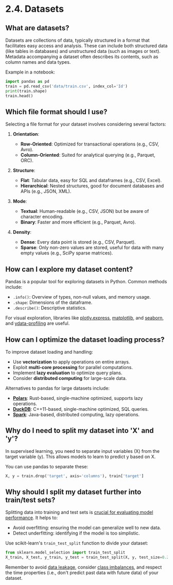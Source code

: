 # 2.4. Datasets

## What are datasets?

Datasets are collections of data, typically structured in a format that facilitates easy access and analysis. These can include both structured data (like tables in databases) and unstructured data (such as images or text). Metadata accompanying a dataset often describes its contents, such as column names and data types.

Example in a notebook:

```python
import pandas as pd
train = pd.read_csv('data/train.csv', index_col='Id')
print(train.shape)
train.head()
```

## Which file format should I use?

Selecting a file format for your dataset involves considering several factors:

1. **Orientation**:
    - **Row-Oriented**: Optimized for transactional operations (e.g., CSV, Avro).
    - **Column-Oriented**: Suited for analytical querying (e.g., Parquet, ORC).

2. **Structure**:
    - **Flat**: Tabular data, easy for SQL and dataframes (e.g., CSV, Excel).
    - **Hierarchical**: Nested structures, good for document databases and APIs (e.g., JSON, XML).

3. **Mode**:
    - **Textual**: Human-readable (e.g., CSV, JSON) but be aware of character encoding.
    - **Binary**: Faster and more efficient (e.g., Parquet, Avro).

4. **Density**:
    - **Dense**: Every data point is stored (e.g., CSV, Parquet).
    - **Sparse**: Only non-zero values are stored, useful for data with many empty values (e.g., SciPy sparse matrices).

## How can I explore my dataset content?

Pandas is a popular tool for exploring datasets in Python. Common methods include:
- `.info()`: Overview of types, non-null values, and memory usage.
- `.shape`: Dimensions of the dataframe.
- `.describe()`: Descriptive statistics.

For visual exploration, libraries like [plotly.express](https://plotly.com/python/plotly-express/), [matplotlib](https://matplotlib.org/), and [seaborn](https://seaborn.pydata.org/), and [ydata-profiling](https://github.com/ydataai/ydata-profiling) are useful.

## How can I optimize the dataset loading process?

To improve dataset loading and handling:
- Use **vectorization** to apply operations on entire arrays.
- Exploit **multi-core processing** for parallel computations.
- Implement **lazy evaluation** to optimize query plans.
- Consider **distributed computing** for large-scale data.

Alternatives to pandas for large datasets include:
- **[Polars](https://pola.rs/)**: Rust-based, single-machine optimized, supports lazy operations.
- **[DuckDB](https://duckdb.org/)**: C++11-based, single-machine optimized, SQL queries.
- **[Spark](https://spark.apache.org/)**: Java-based, distributed computing, lazy operations.

## Why do I need to split my dataset into 'X' and 'y'?

In supervised learning, you need to separate input variables (X) from the target variable (y). This allows models to learn to predict y based on X.

You can use pandas to separate these:

```python
X, y = train.drop('target', axis='columns'), train['target']
```

## Why should I split my dataset further into train/test sets?

Splitting data into training and test sets is [crucial for evaluating model performance](https://developers.google.com/machine-learning/crash-course/training-and-test-sets/splitting-data). It helps to:
- Avoid overfitting: ensuring the model can generalize well to new data.
- Detect underfitting: identifying if the model is too simplistic.

Use scikit-learn's `train_test_split` function to divide your dataset:

```python
from sklearn.model_selection import train_test_split
X_train, X_test, y_train, y_test = train_test_split(X, y, test_size=0.2, random_state=42)
```

Remember to avoid [data leakage](https://en.wikipedia.org/wiki/Leakage_(machine_learning)), consider [class imbalances](https://en.wikipedia.org/wiki/Oversampling_and_undersampling_in_data_analysis), and respect the time properties (i.e., don't predict past data with future data) of your dataset.